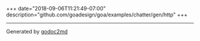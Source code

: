+++
date="2018-09-06T11:21:49-07:00"
description="github.com/goadesign/goa/examples/chatter/gen/http"
+++

- - -
Generated by [godoc2md](https://godoc.org/github.com/davecheney/godoc2md)
